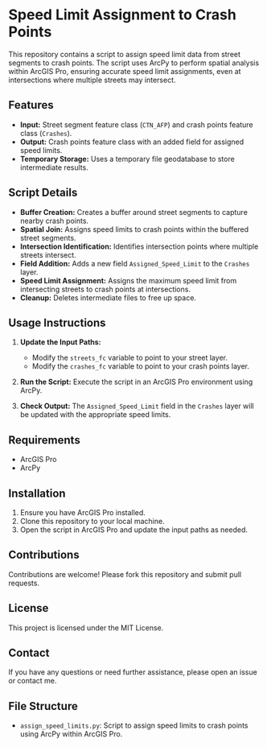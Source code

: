 # Speed Limit Assignment to Crash Points

This repository contains a script to assign speed limit data from street segments to crash points. The script uses ArcPy to perform spatial analysis within ArcGIS Pro, ensuring accurate speed limit assignments, even at intersections where multiple streets may intersect.

## Features

- **Input:** Street segment feature class (`CTN_AFP`) and crash points feature class (`Crashes`).
- **Output:** Crash points feature class with an added field for assigned speed limits.
- **Temporary Storage:** Uses a temporary file geodatabase to store intermediate results.

## Script Details

- **Buffer Creation:** Creates a buffer around street segments to capture nearby crash points.
- **Spatial Join:** Assigns speed limits to crash points within the buffered street segments.
- **Intersection Identification:** Identifies intersection points where multiple streets intersect.
- **Field Addition:** Adds a new field `Assigned_Speed_Limit` to the `Crashes` layer.
- **Speed Limit Assignment:** Assigns the maximum speed limit from intersecting streets to crash points at intersections.
- **Cleanup:** Deletes intermediate files to free up space.

## Usage Instructions

1. **Update the Input Paths:**
   - Modify the `streets_fc` variable to point to your street layer.
   - Modify the `crashes_fc` variable to point to your crash points layer.

2. **Run the Script:** Execute the script in an ArcGIS Pro environment using ArcPy.

3. **Check Output:** The `Assigned_Speed_Limit` field in the `Crashes` layer will be updated with the appropriate speed limits.

## Requirements

- ArcGIS Pro
- ArcPy

## Installation

1. Ensure you have ArcGIS Pro installed.
2. Clone this repository to your local machine.
3. Open the script in ArcGIS Pro and update the input paths as needed.

## Contributions

Contributions are welcome! Please fork this repository and submit pull requests.

## License

This project is licensed under the MIT License.

## Contact

If you have any questions or need further assistance, please open an issue or contact me.

## File Structure

- `assign_speed_limits.py`: Script to assign speed limits to crash points using ArcPy within ArcGIS Pro.
